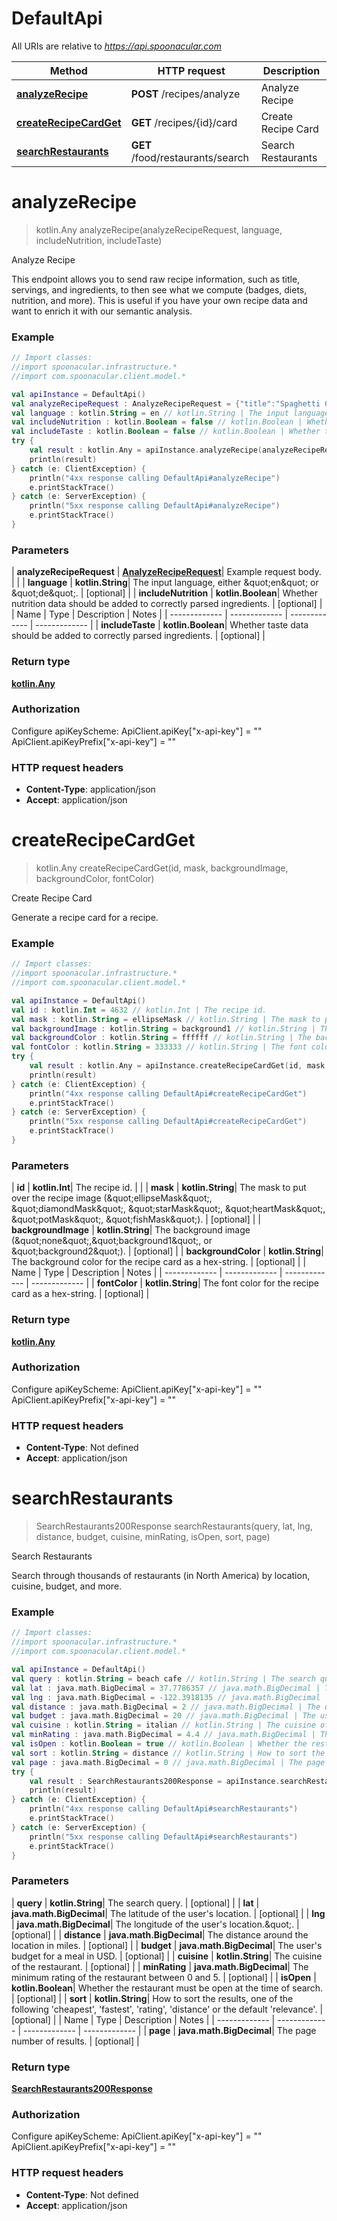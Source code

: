 # DefaultApi

All URIs are relative to *https://api.spoonacular.com*

| Method | HTTP request | Description |
| ------------- | ------------- | ------------- |
| [**analyzeRecipe**](DefaultApi.md#analyzeRecipe) | **POST** /recipes/analyze | Analyze Recipe |
| [**createRecipeCardGet**](DefaultApi.md#createRecipeCardGet) | **GET** /recipes/{id}/card | Create Recipe Card |
| [**searchRestaurants**](DefaultApi.md#searchRestaurants) | **GET** /food/restaurants/search | Search Restaurants |


<a id="analyzeRecipe"></a>
# **analyzeRecipe**
> kotlin.Any analyzeRecipe(analyzeRecipeRequest, language, includeNutrition, includeTaste)

Analyze Recipe

This endpoint allows you to send raw recipe information, such as title, servings, and ingredients, to then see what we compute (badges, diets, nutrition, and more). This is useful if you have your own recipe data and want to enrich it with our semantic analysis.

### Example
```kotlin
// Import classes:
//import spoonacular.infrastructure.*
//import com.spoonacular.client.model.*

val apiInstance = DefaultApi()
val analyzeRecipeRequest : AnalyzeRecipeRequest = {"title":"Spaghetti Carbonara","servings":2,"ingredients":["1 lb spaghetti","3.5 oz pancetta","2 Tbsps olive oil","1  egg","0.5 cup parmesan cheese"],"instructions":"Bring a large pot of water to a boil and season generously with salt. Add the pasta to the water once boiling and cook until al dente. Reserve 2 cups of cooking water and drain the pasta. "} // AnalyzeRecipeRequest | Example request body.
val language : kotlin.String = en // kotlin.String | The input language, either \"en\" or \"de\".
val includeNutrition : kotlin.Boolean = false // kotlin.Boolean | Whether nutrition data should be added to correctly parsed ingredients.
val includeTaste : kotlin.Boolean = false // kotlin.Boolean | Whether taste data should be added to correctly parsed ingredients.
try {
    val result : kotlin.Any = apiInstance.analyzeRecipe(analyzeRecipeRequest, language, includeNutrition, includeTaste)
    println(result)
} catch (e: ClientException) {
    println("4xx response calling DefaultApi#analyzeRecipe")
    e.printStackTrace()
} catch (e: ServerException) {
    println("5xx response calling DefaultApi#analyzeRecipe")
    e.printStackTrace()
}
```

### Parameters
| **analyzeRecipeRequest** | [**AnalyzeRecipeRequest**](AnalyzeRecipeRequest.md)| Example request body. | |
| **language** | **kotlin.String**| The input language, either \&quot;en\&quot; or \&quot;de\&quot;. | [optional] |
| **includeNutrition** | **kotlin.Boolean**| Whether nutrition data should be added to correctly parsed ingredients. | [optional] |
| Name | Type | Description  | Notes |
| ------------- | ------------- | ------------- | ------------- |
| **includeTaste** | **kotlin.Boolean**| Whether taste data should be added to correctly parsed ingredients. | [optional] |

### Return type

[**kotlin.Any**](kotlin.Any.md)

### Authorization


Configure apiKeyScheme:
    ApiClient.apiKey["x-api-key"] = ""
    ApiClient.apiKeyPrefix["x-api-key"] = ""

### HTTP request headers

 - **Content-Type**: application/json
 - **Accept**: application/json

<a id="createRecipeCardGet"></a>
# **createRecipeCardGet**
> kotlin.Any createRecipeCardGet(id, mask, backgroundImage, backgroundColor, fontColor)

Create Recipe Card

Generate a recipe card for a recipe.

### Example
```kotlin
// Import classes:
//import spoonacular.infrastructure.*
//import com.spoonacular.client.model.*

val apiInstance = DefaultApi()
val id : kotlin.Int = 4632 // kotlin.Int | The recipe id.
val mask : kotlin.String = ellipseMask // kotlin.String | The mask to put over the recipe image (\"ellipseMask\", \"diamondMask\", \"starMask\", \"heartMask\", \"potMask\", \"fishMask\").
val backgroundImage : kotlin.String = background1 // kotlin.String | The background image (\"none\",\"background1\", or \"background2\").
val backgroundColor : kotlin.String = ffffff // kotlin.String | The background color for the recipe card as a hex-string.
val fontColor : kotlin.String = 333333 // kotlin.String | The font color for the recipe card as a hex-string.
try {
    val result : kotlin.Any = apiInstance.createRecipeCardGet(id, mask, backgroundImage, backgroundColor, fontColor)
    println(result)
} catch (e: ClientException) {
    println("4xx response calling DefaultApi#createRecipeCardGet")
    e.printStackTrace()
} catch (e: ServerException) {
    println("5xx response calling DefaultApi#createRecipeCardGet")
    e.printStackTrace()
}
```

### Parameters
| **id** | **kotlin.Int**| The recipe id. | |
| **mask** | **kotlin.String**| The mask to put over the recipe image (\&quot;ellipseMask\&quot;, \&quot;diamondMask\&quot;, \&quot;starMask\&quot;, \&quot;heartMask\&quot;, \&quot;potMask\&quot;, \&quot;fishMask\&quot;). | [optional] |
| **backgroundImage** | **kotlin.String**| The background image (\&quot;none\&quot;,\&quot;background1\&quot;, or \&quot;background2\&quot;). | [optional] |
| **backgroundColor** | **kotlin.String**| The background color for the recipe card as a hex-string. | [optional] |
| Name | Type | Description  | Notes |
| ------------- | ------------- | ------------- | ------------- |
| **fontColor** | **kotlin.String**| The font color for the recipe card as a hex-string. | [optional] |

### Return type

[**kotlin.Any**](kotlin.Any.md)

### Authorization


Configure apiKeyScheme:
    ApiClient.apiKey["x-api-key"] = ""
    ApiClient.apiKeyPrefix["x-api-key"] = ""

### HTTP request headers

 - **Content-Type**: Not defined
 - **Accept**: application/json

<a id="searchRestaurants"></a>
# **searchRestaurants**
> SearchRestaurants200Response searchRestaurants(query, lat, lng, distance, budget, cuisine, minRating, isOpen, sort, page)

Search Restaurants

Search through thousands of restaurants (in North America) by location, cuisine, budget, and more.

### Example
```kotlin
// Import classes:
//import spoonacular.infrastructure.*
//import com.spoonacular.client.model.*

val apiInstance = DefaultApi()
val query : kotlin.String = beach cafe // kotlin.String | The search query.
val lat : java.math.BigDecimal = 37.7786357 // java.math.BigDecimal | The latitude of the user's location.
val lng : java.math.BigDecimal = -122.3918135 // java.math.BigDecimal | The longitude of the user's location.\".
val distance : java.math.BigDecimal = 2 // java.math.BigDecimal | The distance around the location in miles.
val budget : java.math.BigDecimal = 20 // java.math.BigDecimal | The user's budget for a meal in USD.
val cuisine : kotlin.String = italian // kotlin.String | The cuisine of the restaurant.
val minRating : java.math.BigDecimal = 4.4 // java.math.BigDecimal | The minimum rating of the restaurant between 0 and 5.
val isOpen : kotlin.Boolean = true // kotlin.Boolean | Whether the restaurant must be open at the time of search.
val sort : kotlin.String = distance // kotlin.String | How to sort the results, one of the following 'cheapest', 'fastest', 'rating', 'distance' or the default 'relevance'.
val page : java.math.BigDecimal = 0 // java.math.BigDecimal | The page number of results.
try {
    val result : SearchRestaurants200Response = apiInstance.searchRestaurants(query, lat, lng, distance, budget, cuisine, minRating, isOpen, sort, page)
    println(result)
} catch (e: ClientException) {
    println("4xx response calling DefaultApi#searchRestaurants")
    e.printStackTrace()
} catch (e: ServerException) {
    println("5xx response calling DefaultApi#searchRestaurants")
    e.printStackTrace()
}
```

### Parameters
| **query** | **kotlin.String**| The search query. | [optional] |
| **lat** | **java.math.BigDecimal**| The latitude of the user&#39;s location. | [optional] |
| **lng** | **java.math.BigDecimal**| The longitude of the user&#39;s location.\&quot;. | [optional] |
| **distance** | **java.math.BigDecimal**| The distance around the location in miles. | [optional] |
| **budget** | **java.math.BigDecimal**| The user&#39;s budget for a meal in USD. | [optional] |
| **cuisine** | **kotlin.String**| The cuisine of the restaurant. | [optional] |
| **minRating** | **java.math.BigDecimal**| The minimum rating of the restaurant between 0 and 5. | [optional] |
| **isOpen** | **kotlin.Boolean**| Whether the restaurant must be open at the time of search. | [optional] |
| **sort** | **kotlin.String**| How to sort the results, one of the following &#39;cheapest&#39;, &#39;fastest&#39;, &#39;rating&#39;, &#39;distance&#39; or the default &#39;relevance&#39;. | [optional] |
| Name | Type | Description  | Notes |
| ------------- | ------------- | ------------- | ------------- |
| **page** | **java.math.BigDecimal**| The page number of results. | [optional] |

### Return type

[**SearchRestaurants200Response**](SearchRestaurants200Response.md)

### Authorization


Configure apiKeyScheme:
    ApiClient.apiKey["x-api-key"] = ""
    ApiClient.apiKeyPrefix["x-api-key"] = ""

### HTTP request headers

 - **Content-Type**: Not defined
 - **Accept**: application/json

